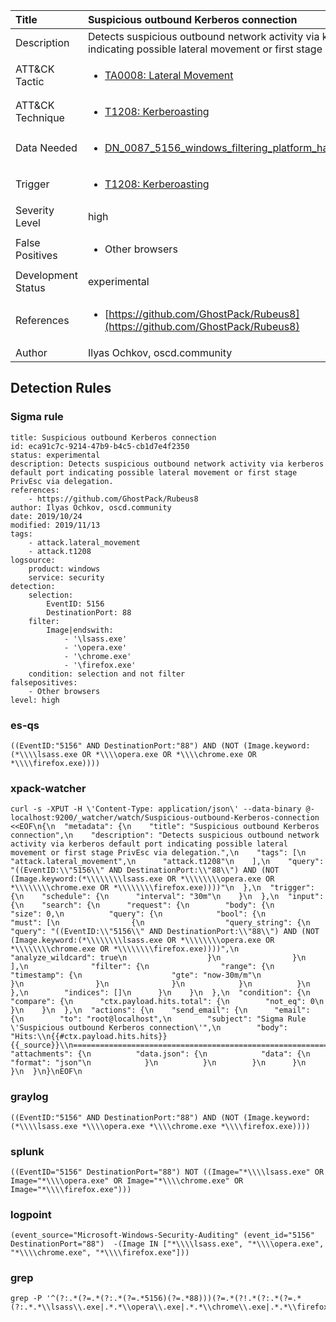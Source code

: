 | Title                | Suspicious outbound Kerberos connection                                                                                                                                                 |
|:---------------------|:------------------------------------------------------------------------------------------------------------------------------------------------------------|
| Description          | Detects suspicious outbound network activity via kerberos default port indicating possible lateral movement or first stage PrivEsc via delegation.                                                                                                                                           |
| ATT&amp;CK Tactic    |  <ul><li>[TA0008: Lateral Movement](https://attack.mitre.org/tactics/TA0008)</li></ul>  |
| ATT&amp;CK Technique | <ul><li>[T1208: Kerberoasting](https://attack.mitre.org/techniques/T1208)</li></ul>  |
| Data Needed          | <ul><li>[DN_0087_5156_windows_filtering_platform_has_permitted_connection](../Data_Needed/DN_0087_5156_windows_filtering_platform_has_permitted_connection.md)</li></ul>  |
| Trigger              | <ul><li>[T1208: Kerberoasting](../Triggers/T1208.md)</li></ul>  |
| Severity Level       | high |
| False Positives      | <ul><li>Other browsers</li></ul>  |
| Development Status   | experimental |
| References           | <ul><li>[https://github.com/GhostPack/Rubeus8](https://github.com/GhostPack/Rubeus8)</li></ul>  |
| Author               | Ilyas Ochkov, oscd.community |


## Detection Rules

### Sigma rule

```
title: Suspicious outbound Kerberos connection
id: eca91c7c-9214-47b9-b4c5-cb1d7e4f2350
status: experimental
description: Detects suspicious outbound network activity via kerberos default port indicating possible lateral movement or first stage PrivEsc via delegation.
references:
    - https://github.com/GhostPack/Rubeus8
author: Ilyas Ochkov, oscd.community
date: 2019/10/24
modified: 2019/11/13
tags:
    - attack.lateral_movement
    - attack.t1208
logsource:
    product: windows
    service: security
detection:
    selection:
        EventID: 5156
        DestinationPort: 88
    filter:
        Image|endswith:
            - '\lsass.exe'
            - '\opera.exe'
            - '\chrome.exe'
            - '\firefox.exe'
    condition: selection and not filter 
falsepositives:
    - Other browsers
level: high

```





### es-qs
    
```
((EventID:"5156" AND DestinationPort:"88") AND (NOT (Image.keyword:(*\\\\lsass.exe OR *\\\\opera.exe OR *\\\\chrome.exe OR *\\\\firefox.exe))))
```


### xpack-watcher
    
```
curl -s -XPUT -H \'Content-Type: application/json\' --data-binary @- localhost:9200/_watcher/watch/Suspicious-outbound-Kerberos-connection <<EOF\n{\n  "metadata": {\n    "title": "Suspicious outbound Kerberos connection",\n    "description": "Detects suspicious outbound network activity via kerberos default port indicating possible lateral movement or first stage PrivEsc via delegation.",\n    "tags": [\n      "attack.lateral_movement",\n      "attack.t1208"\n    ],\n    "query": "((EventID:\\"5156\\" AND DestinationPort:\\"88\\") AND (NOT (Image.keyword:(*\\\\\\\\lsass.exe OR *\\\\\\\\opera.exe OR *\\\\\\\\chrome.exe OR *\\\\\\\\firefox.exe))))"\n  },\n  "trigger": {\n    "schedule": {\n      "interval": "30m"\n    }\n  },\n  "input": {\n    "search": {\n      "request": {\n        "body": {\n          "size": 0,\n          "query": {\n            "bool": {\n              "must": [\n                {\n                  "query_string": {\n                    "query": "((EventID:\\"5156\\" AND DestinationPort:\\"88\\") AND (NOT (Image.keyword:(*\\\\\\\\lsass.exe OR *\\\\\\\\opera.exe OR *\\\\\\\\chrome.exe OR *\\\\\\\\firefox.exe))))",\n                    "analyze_wildcard": true\n                  }\n                }\n              ],\n              "filter": {\n                "range": {\n                  "timestamp": {\n                    "gte": "now-30m/m"\n                  }\n                }\n              }\n            }\n          }\n        },\n        "indices": []\n      }\n    }\n  },\n  "condition": {\n    "compare": {\n      "ctx.payload.hits.total": {\n        "not_eq": 0\n      }\n    }\n  },\n  "actions": {\n    "send_email": {\n      "email": {\n        "to": "root@localhost",\n        "subject": "Sigma Rule \'Suspicious outbound Kerberos connection\'",\n        "body": "Hits:\\n{{#ctx.payload.hits.hits}}{{_source}}\\n================================================================================\\n{{/ctx.payload.hits.hits}}",\n        "attachments": {\n          "data.json": {\n            "data": {\n              "format": "json"\n            }\n          }\n        }\n      }\n    }\n  }\n}\nEOF\n
```


### graylog
    
```
((EventID:"5156" AND DestinationPort:"88") AND (NOT (Image.keyword:(*\\\\lsass.exe *\\\\opera.exe *\\\\chrome.exe *\\\\firefox.exe))))
```


### splunk
    
```
((EventID="5156" DestinationPort="88") NOT ((Image="*\\\\lsass.exe" OR Image="*\\\\opera.exe" OR Image="*\\\\chrome.exe" OR Image="*\\\\firefox.exe")))
```


### logpoint
    
```
(event_source="Microsoft-Windows-Security-Auditing" (event_id="5156" DestinationPort="88")  -(Image IN ["*\\\\lsass.exe", "*\\\\opera.exe", "*\\\\chrome.exe", "*\\\\firefox.exe"]))
```


### grep
    
```
grep -P '^(?:.*(?=.*(?:.*(?=.*5156)(?=.*88)))(?=.*(?!.*(?:.*(?=.*(?:.*.*\\lsass\\.exe|.*.*\\opera\\.exe|.*.*\\chrome\\.exe|.*.*\\firefox\\.exe))))))'
```



